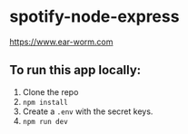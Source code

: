 # spotify-node-express

https://www.ear-worm.com

## To run this app locally:

1. Clone the repo
2. `npm install`
3. Create a `.env` with the secret keys.
4. `npm run dev`
